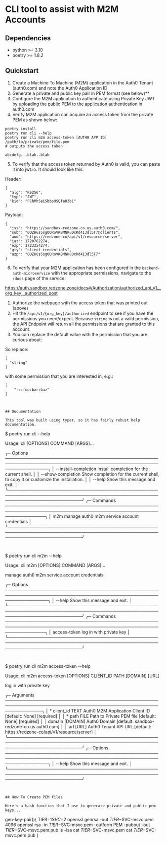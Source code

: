 # CLI tool to assist with M2M Accounts

## Dependencies

* python >= 3.10
* poetry >= 1.8.2


## Quickstart

1. Create a Machine To Machine (M2M) application in the Auth0 Tenant (auth0.com) and note the Auth0 Application ID
2. Generate a private and public key pair in PEM format (see below)**
3. Configure the M2M application to authenticate using Private Key JWT by uploading the public PEM to the application authentication in auth0.com
4. Verify M2M application can acquire an access token from the private PEM as shown below:

```
poetry install
poetry run cli --help
poetry run cli m2m access-token [AUTH0 APP ID] /path/to/private/pem/file.pem 
# outputs the access token

abcdefg...blah..blah
```

5. To verify that the access token returned by Auth0 is valid, you can paste it into jwt.io. It should look like this:

Header:

```
{
  "alg": "RS256",
  "typ": "JWT",
  "kid": "FChMh5aiSbbpUSQfa03b1"
}
```

Payload:

```
{
  "iss": "https://sandbox-redzone-co.us.auth0.com/",
  "sub": "OOZH6s5sgOORoVKBMNRu0xRd4I3dl5T7@clients",
  "aud": "https://redzone-co/api/v1/resource/server",
  "iat": 1720762274,
  "exp": 1723354274,
  "gty": "client-credentials",
  "azp": "OOZH6s5sgOORoVKBMNRu0xRd4I3dl5T7"
}

```

6. To verify that your M2M application has been configured in the `backend-auth-microservice` with the appropriate permissions, navigate to the `/docs` page of the service:

https://auth.sandbox.redzone.zone/docs#/Authorization/authorized_api_v1__org_key__authorized_post

1. Authorize the webpage with the access token that was printed out (above)
2. Hit the `/api/v1/{org_key}/authorized` endpoint to see if you have the permissions you need/expect. Because `string` is not a valid permission, the API Endpoint will return all the permissions that are granted to this account.
3. You can replace the default value with the permission that you are curious about:

So replace:

```
[
  "string"
]
```

with some permission that you are interested in, e.g.:

```
[
    "rz:foo:bar:baz"
]



## Documentation

This tool was built using typer, so it has fairly robust help documentation.

```
$ poetry run cli --help
                                                                                                                              
 Usage: cli [OPTIONS] COMMAND [ARGS]...                                                                                       
                                                                                                                              
╭─ Options ──────────────────────────────────────────────────────────────────────────────────────────────────────────────────╮
│ --install-completion          Install completion for the current shell.                                                    │
│ --show-completion             Show completion for the current shell, to copy it or customize the installation.             │
│ --help                        Show this message and exit.                                                                  │
╰────────────────────────────────────────────────────────────────────────────────────────────────────────────────────────────╯
╭─ Commands ─────────────────────────────────────────────────────────────────────────────────────────────────────────────────╮
│ m2m   manage auth0 m2m service account credentials                                                                         │
╰────────────────────────────────────────────────────────────────────────────────────────────────────────────────────────────╯
```


```
$ poetry run cli m2m --help

Usage: cli m2m [OPTIONS] COMMAND [ARGS]...

manage auth0 m2m service account credentials

╭─ Options ──────────────────────────────────────────────────────────────────────────────────────────────────────────────────╮
│ --help          Show this message and exit.                                                                                │
╰────────────────────────────────────────────────────────────────────────────────────────────────────────────────────────────╯
╭─ Commands ─────────────────────────────────────────────────────────────────────────────────────────────────────────────────╮
│ access-token   log in with private key                                                                                     │
╰────────────────────────────────────────────────────────────────────────────────────────────────────────────────────────────╯
```


```
$ poetry run cli m2m access-token --help

Usage: cli m2m access-token [OPTIONS] CLIENT_ID PATH [DOMAIN] [URL]

log in with private key

╭─ Arguments ────────────────────────────────────────────────────────────────────────────────────────────────────────────────╮
│ *    client_id      TEXT      Auth0 M2M Application Client ID [default: None] [required]                                   │
│ *    path           FILE      Path to Private PEM file [default: None] [required]                                          │
│      domain         [DOMAIN]  Auth0 Domain [default: sandbox-redzone-co.us.auth0.com]                                      │
│      url            [URL]     Auth0 Tenant API URL [default: https://redzone-co/api/v1/resource/server]                    │
╰────────────────────────────────────────────────────────────────────────────────────────────────────────────────────────────╯
╭─ Options ──────────────────────────────────────────────────────────────────────────────────────────────────────────────────╮
│ --help          Show this message and exit.                                                                                │
╰────────────────────────────────────────────────────────────────────────────────────────────────────────────────────────────╯
```


## How To Create PEM files

Here's a bash function that I use to generate private and public pem keys...

```
gen-key-pair(){
 TIER=$1
 SVC=$2
 openssl genrsa -out $TIER-$SVC-msvc.pem 4096
 openssl rsa -in $TIER-$SVC-msvc.pem -outform PEM -pubout -out $TIER-$SVC-msvc.pem.pub
 ls -lsa
 cat $TIER-$SVC-msvc.pem
 cat $TIER-$SVC-msvc.pem.pub
}
```
